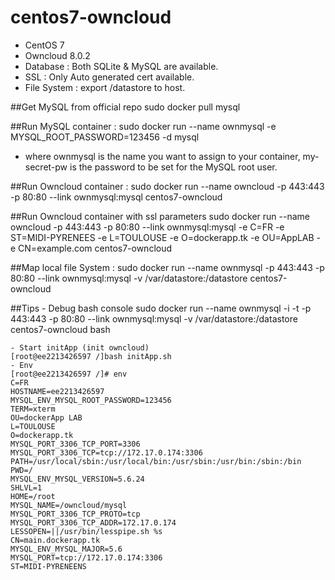 # centos7-owncloud
   
   - CentOS 7
   - Owncloud 8.0.2
   - Database : Both SQLite & MySQL are available.
   - SSL : Only Auto generated cert available.
   - File System : export /datastore to host.

##Get MySQL from official repo
	sudo docker pull mysql

##Run MySQL container :
	sudo docker run --name ownmysql -e MYSQL_ROOT_PASSWORD=123456 -d mysql

 - where ownmysql is the name you want to assign to your container, my-secret-pw is the password to be set for the MySQL root user. 

##Run Owncloud container : 
	sudo docker run --name owncloud -p 443:443 -p 80:80 --link ownmysql:mysql  centos7-owncloud

##Run Owncloud container with ssl parameters
	sudo docker run --name owncloud -p 443:443 -p 80:80 --link ownmysql:mysql -e C=FR -e ST=MIDI-PYRENEES -e L=TOULOUSE -e O=dockerapp.tk -e OU=AppLAB -e CN=example.com centos7-owncloud

##Map local file System :
	sudo docker run --name ownmysql -p 443:443 -p 80:80 --link ownmysql:mysql -v /var/datastore:/datastore centos7-owncloud

##Tips 
    - Debug bash console 
	sudo docker run --name ownmysql -i -t -p 443:443 -p 80:80 --link ownmysql:mysql -v /var/datastore:/datastore centos7-owncloud bash
	
    - Start initApp (init owncloud)
	[root@ee2213426597 /]bash initApp.sh
    - Env 
	[root@ee2213426597 /]# env
	C=FR
	HOSTNAME=ee2213426597
	MYSQL_ENV_MYSQL_ROOT_PASSWORD=123456
	TERM=xterm
	OU=dockerApp LAB
	L=TOULOUSE
	O=dockerapp.tk
	MYSQL_PORT_3306_TCP_PORT=3306
	MYSQL_PORT_3306_TCP=tcp://172.17.0.174:3306
	PATH=/usr/local/sbin:/usr/local/bin:/usr/sbin:/usr/bin:/sbin:/bin
	PWD=/
	MYSQL_ENV_MYSQL_VERSION=5.6.24
	SHLVL=1
	HOME=/root
	MYSQL_NAME=/owncloud/mysql
	MYSQL_PORT_3306_TCP_PROTO=tcp
	MYSQL_PORT_3306_TCP_ADDR=172.17.0.174
	LESSOPEN=||/usr/bin/lesspipe.sh %s
	CN=main.dockerapp.tk
	MYSQL_ENV_MYSQL_MAJOR=5.6
	MYSQL_PORT=tcp://172.17.0.174:3306
	ST=MIDI-PYRENEENS

